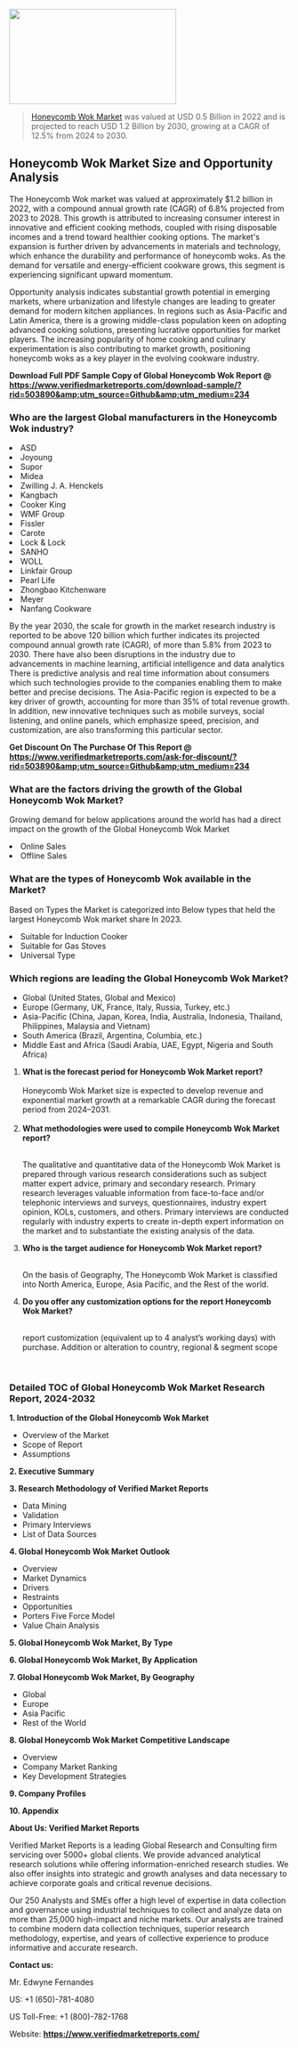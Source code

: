 
<img src="https://ffe5etoiles.com/wp-content/uploads/2024/12/MST1-300x171.png" alt="" width="300" height="171" class="alignnone size-medium wp-image-20088" /><blockquote><p><p><a href="https://www.verifiedmarketreports.com/download-sample/?rid=503890&utm_source=Github&utm_medium=234" target="_blank">Honeycomb Wok Market</a> was valued at USD 0.5 Billion in 2022 and is projected to reach USD 1.2 Billion by 2030, growing at a CAGR of 12.5% from 2024 to 2030.</p></blockquote><p><h2>Honeycomb Wok Market Size and Opportunity Analysis</h2><p>The Honeycomb Wok market was valued at approximately $1.2 billion in 2022, with a compound annual growth rate (CAGR) of 6.8% projected from 2023 to 2028. This growth is attributed to increasing consumer interest in innovative and efficient cooking methods, coupled with rising disposable incomes and a trend toward healthier cooking options. The market's expansion is further driven by advancements in materials and technology, which enhance the durability and performance of honeycomb woks. As the demand for versatile and energy-efficient cookware grows, this segment is experiencing significant upward momentum.</p><p>Opportunity analysis indicates substantial growth potential in emerging markets, where urbanization and lifestyle changes are leading to greater demand for modern kitchen appliances. In regions such as Asia-Pacific and Latin America, there is a growing middle-class population keen on adopting advanced cooking solutions, presenting lucrative opportunities for market players. The increasing popularity of home cooking and culinary experimentation is also contributing to market growth, positioning honeycomb woks as a key player in the evolving cookware industry.</p></p><p class=""><strong>Download Full PDF Sample Copy of Global Honeycomb Wok Report @ <a href="https://www.verifiedmarketreports.com/download-sample/?rid=503890&amp;utm_source=Github&amp;utm_medium=234" target="_blank">https://www.verifiedmarketreports.com/download-sample/?rid=503890&amp;utm_source=Github&amp;utm_medium=234</a></strong></p><h3 id="" class="">Who are the largest Global manufacturers in the Honeycomb Wok industry?</h3><p><li>ASD</li><li> Joyoung</li><li> Supor</li><li> Midea</li><li> Zwilling J. A. Henckels</li><li> Kangbach</li><li> Cooker King</li><li> WMF Group</li><li> Fissler</li><li> Carote</li><li> Lock & Lock</li><li> SANHO</li><li> WOLL</li><li> Linkfair Group</li><li> Pearl Life</li><li> Zhongbao Kitchenware</li><li> Meyer</li><li> Nanfang Cookware</li></p><div class=""><div class="" dir="" data-message-author-role="" data-message-id="" data-message-model-slug=""><div class=""><div class=""><div class=""><div class="" dir="" data-message-author-role="" data-message-id="" data-message-model-slug=""><div class=""><div class=""><p>By the year 2030, the scale for growth in the market research industry is reported to be above 120 billion which further indicates its projected compound annual growth rate (CAGR), of more than 5.8% from 2023 to 2030. There have also been disruptions in the industry due to advancements in machine learning, artificial intelligence and data analytics There is predictive analysis and real time information about consumers which such technologies provide to the companies enabling them to make better and precise decisions. The Asia-Pacific region is expected to be a key driver of growth, accounting for more than 35% of total revenue growth. In addition, new innovative techniques such as mobile surveys, social listening, and online panels, which emphasize speed, precision, and customization, are also transforming this particular sector.</p><p><strong>Get Discount On The Purchase Of This Report @&nbsp; <a href="https://www.verifiedmarketreports.com/ask-for-discount/?rid=503890&amp;utm_source=Github&amp;utm_medium=234" target="_blank">https://www.verifiedmarketreports.com/ask-for-discount/?rid=503890&amp;utm_source=Github&amp;utm_medium=234</a></strong></p></div></div></div></div></div></div></div></div><h3 id="" class="">What are the factors driving the growth of the Global Honeycomb Wok Market?</h3><p id="" class="">Growing demand for below applications around the world has had a direct impact on the growth of the Global Honeycomb Wok Market</p><p id="" class=""><li>Online Sales</li><li> Offline Sales</li></p><h3 id="" class="">What are the types of Honeycomb Wok available in the Market?</h3><p id="" class="">Based on Types the Market is categorized into Below types that held the largest Honeycomb Wok market share In 2023.</p><p id="" class=""><li>Suitable for Induction Cooker</li><li> Suitable for Gas Stoves</li><li> Universal Type</li></p><h3 id="" class="">Which regions are leading the Global Honeycomb Wok Market?</h3><ul><li>Global (United States, Global and Mexico)</li><li>Europe (Germany, UK, France, Italy, Russia, Turkey, etc.)</li><li>Asia-Pacific (China, Japan, Korea, India, Australia, Indonesia, Thailand, Philippines, Malaysia and Vietnam)</li><li>South America (Brazil, Argentina, Columbia, etc.)</li><li>Middle East and Africa (Saudi Arabia, UAE, Egypt, Nigeria and South Africa)</li></ul><p><ol><li><strong>What is the forecast period for Honeycomb Wok Market report?<br /></strong><br /><span data-sheets-root="1" data-sheets-value="{&quot;1&quot;:2,&quot;2&quot;:&quot;XXXX size is expected to develop revenue and exponential market growth at a remarkable CAGR during the forecast period from 2024&ndash;2030.&quot;}" data-sheets-userformat="{&quot;2&quot;:12674,&quot;4&quot;:{&quot;1&quot;:2,&quot;2&quot;:16776960},&quot;10&quot;:2,&quot;11&quot;:0,&quot;15&quot;:&quot;Arial&quot;,&quot;16&quot;:12}">Honeycomb Wok Market size is expected to develop revenue and exponential market growth at a remarkable CAGR during the forecast period from 2024&ndash;2031.</span><br /><br /></li><li><strong>What methodologies were used to compile Honeycomb Wok Market report?<br /><br /></strong><p>The qualitative and quantitative data of the&nbsp;Honeycomb Wok Market is prepared through various research considerations such as subject matter expert advice, primary and secondary research. Primary research leverages valuable information from face-to-face and/or telephonic interviews and surveys, questionnaires, industry expert opinion, KOLs, customers, and others. Primary interviews are conducted regularly with industry experts to create in-depth expert information on the market and to substantiate the existing analysis of the data.&nbsp;</p></li><li><strong>Who is the target audience for Honeycomb Wok Market report?<br /><br /></strong><p>On the basis of Geography, The&nbsp;Honeycomb Wok Market is classified into North America, Europe, Asia Pacific, and the Rest of the world.</p></li><li><strong>Do you offer any customization options for the report Honeycomb Wok Market?<br /><br /></strong><p>report customization (equivalent up to 4 analyst&rsquo;s working days) with purchase. Addition or alteration to country, regional &amp; segment scope</p><p>&nbsp;</p></li></ol></p><h3 id="" class="">Detailed TOC of Global Honeycomb Wok Market Research Report, 2024-2032</h3><p id="" class=""><strong>1. Introduction of the Global Honeycomb Wok Market</strong></p><ul><li>Overview of the Market</li><li>Scope of Report</li><li>Assumptions</li></ul><p id="" class=""><strong>2. Executive Summary</strong></p><p id="" class=""><strong>3. Research Methodology of&nbsp;Verified Market Reports</strong></p><ul><li>Data Mining</li><li>Validation</li><li>Primary Interviews</li><li>List of Data Sources</li></ul><p id="" class=""><strong>4. Global Honeycomb Wok Market Outlook</strong></p><ul><li>Overview</li><li>Market Dynamics</li><li>Drivers</li><li>Restraints</li><li>Opportunities</li><li>Porters Five Force Model</li><li>Value Chain Analysis</li></ul><p id="" class=""><strong>5. Global Honeycomb Wok Market, By&nbsp;Type</strong></p><p id="" class=""><strong>6. Global Honeycomb Wok Market, By Application</strong></p><p id="" class=""><strong>7. Global Honeycomb Wok Market, By Geography</strong></p><ul><li>Global</li><li>Europe</li><li>Asia Pacific</li><li>Rest of the World</li></ul><p id="" class=""><strong>8. Global Honeycomb Wok Market Competitive Landscape</strong></p><ul><li>Overview</li><li>Company Market Ranking</li><li>Key Development Strategies</li></ul><p id="" class=""><strong>9. Company Profiles</strong></p><p id="" class=""><strong>10. Appendix</strong></p><p id="" class=""><strong>About Us: Verified Market Reports</strong></p><p id="" class="">Verified Market Reports is a leading Global Research and Consulting firm servicing over 5000+ global clients. We provide advanced analytical research solutions while offering information-enriched research studies. We also offer insights into strategic and growth analyses and data necessary to achieve corporate goals and critical revenue decisions.</p><p id="" class="">Our 250 Analysts and SMEs offer a high level of expertise in data collection and governance using industrial techniques to collect and analyze data on more than 25,000 high-impact and niche markets. Our analysts are trained to combine modern data collection techniques, superior research methodology, expertise, and years of collective experience to produce informative and accurate research.</p><p id="" class=""><strong>Contact us:</strong></p><p id="" class="">Mr. Edwyne Fernandes</p><p id="" class="">US: +1 (650)-781-4080</p><p id="" class="">US Toll-Free: +1 (800)-782-1768</p><p id="" class="">Website: <a target="" data-test-app-aware-link=""><strong>https://www.verifiedmarketreports.com/</strong></a></p>
